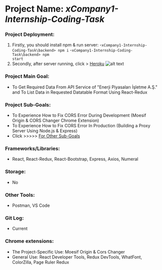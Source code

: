 # Project Name: *xCompany1-Internship-Coding-Task*
### Project Deployment:
1) Firstly, you should install npm & run server:
-<code>xCompany1-Internship-Coding-Task\backend> npm i</code>
-<code>xCompany1-Internship-Coding-Task\backend> npm start</code>
3) Secondly, after server running, click > [Heroku](https://get-epias-apidata-barisd-v2.herokuapp.com/)
![alt text](https://github.com/BarisGc/Images/blob/main/sample_table_photo.PNG)
### Project Main Goal: 
- To Get Required Data From API Service of "Enerji Piyasaları İşletme A.Ş." and To List Data in Requested Datatable Format Using React-Redux
### Project Sub-Goals:
- To Experience How to Fix CORS Error During Development (Moesif Origin & CORS Changer Chrome Extension)
- To Experience How to Fix CORS Error In Production (Building a Proxy Server Using Node.js & Express)
- Click >>>>>  [For Other Sub-Goals](https://github.com/BarisGc/xCompany1-Internship-Coding-Task/blob/master/Smartpulse%20Internship%20Coding_Task%202022.pdf)
### Frameworks/Libraries:
- React, React-Redux, React-Bootstrap, Express, Axios, Numeral
### Storage:
- No
### Other Tools:
- Postman, VS Code
### Git Log:
- Current
### Chrome extensions:
- The Project-Specific Use: Moesif Origin & Cors Changer
- General Use: React Developer Tools, Redux DevTools, WhatFont, ColorZilla, Page Ruler Redux





